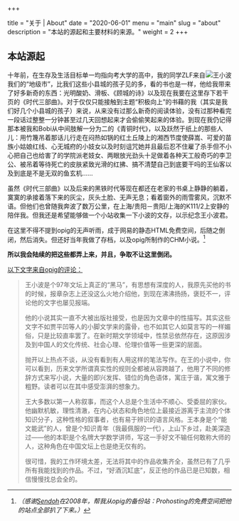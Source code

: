 +++

title = "关于 | About"
date = "2020-06-01"
menu = "main"
slug = "about"
description = "本站的源起和主要材料的来源。"
weight = 2
+++

本站源起
----

<span style="float:right">![王小波](/images/xiaobo.jpg "王小波")</span>

十年前，在生存及生活目标单一均指向考大学的高中，我的同学ZLF来自我们的“地级市”，比我们这些小县城的孩子见的多，看的书也是一样，他给我带来了好多新奇的东西：光明酸奶、滑板、《顾城的诗》以及现在我要在这里存下若干页的《时代三部曲》。对于仅仅只能接触到主题“积极向上”的书藉的我（其实是我们好几个小县城的孩子）来说，从来没有过那么新奇的阅读体验，没有过那种看完一段话过整整一分钟甚至过几天回想起来才会偷偷笑起来的体验。到现在我仍记得那本被我和Bobi从中间肢解一分为二的《青铜时代》，以及跃然于纸上的那些人儿：用竹篾吊着那话儿行走在闷热如锅的红土丘陵上的湘西节度使薛嵩、可爱的苗族小姑娘红线、心无城府的小妓女以及时刻诅咒她并且最后忍不住雇了杀手但不小心把自己也给害了的学院派老妓女、两眼放光劲头十足做着各种天工般奇巧的李卫公、被吊着等待死亡的皮肤紧致光滑的红拂、搞不清楚自己到底要干吗的王仙客以及到底是不是无双的鱼玄机……

虽然《时代三部曲》以及后来的黑铁时代等现在都还在老家的书桌上静静的躺着，寞寞的承接着落下来的灰尘，灰头土脸、无声无息；看着窗外的雨雪雾风，沉默不语。但他们也曾随我奔波了数万公里，在上海/贵阳－贵阳/上海的K111/2上安静的陪伴我。但我还是希望能够做一个小站收集一下小波的文存，以示纪念王小波君。

在这里不得不提到opig的无声听雨，成于网易的静态HTML免费空间，后随之倒闭，然后消失。但还好当年我做了存档，以及opig所制作的CHM小说。[^来源]

[^来源]: *（感谢[Sendoh](https://wikijiayin.blogspot.com)在2008年，帮我从opig的备份站：Prohosting的免费空间把他的站点全部扒了下来。）*

**所以我会陆续的把这些都弄上来，并且，争取不让这里倒闭。**

<u>以下文字来自opig的评论：</u>

> 王小波是个97年文坛上真正的“黑马”，有思想有深度的人，我原先买他的书的时候，报章杂志上还没这么火地介绍他，到现在沸沸扬扬，褒贬不一，评论他的文字也屡见报端。
>
> 他的小说其实一直不大被出版社接受，也是因为文章中的性描写。其实这些文字不如贾平凹等人的小脚文学来的露骨，也不如其它人如莫言写的一样媚俗，只是比较直率罢了。在新时期文学领域中，性禁忌依然存在，这原因涉及到中国人的文化传统、社会心理、伦理价值等一些更深的层面。
>
> 抛开以上热点不谈，从没有看到有人用这样的笔法写作。在王的小说中，你可以看到，历来文学所谓真实性的规则全都被从容跨越了，他用了不同的修辞方式来写小说，大量的即兴发挥、错位的角色语体，寓庄于谐，寓文雅于粗野。读者可以在其中感受澎湃的想象力。
>
> 王大多数以第一人称叙事，而这个人总是个生活中不顺心、受委屈的家伙。他幽默机敏，理性清澈，在内心状态和角色地位上最接近游离于主流的个体知识分子，这种性格的叙事者，也有易于辨识的语言风格。王本身是个“能文能武”的人，曾是个知识青年（我最佩服的一代），上山下乡过，赴美深造过——他的本职是个名牌大学数学讲师，写这一手好文不输任何敢称大师的人，这种角色在中国文坛上也是绝无仅有的。
>
> 很可惜，我的工作环境太差，无法将其中的作品收集齐全，虽然已有了几乎所有我能找到的作品。不过，“好酒沉缸底”，反正他的作品已是已知数，相信慢慢找总会全的。
